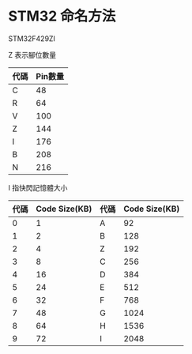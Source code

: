 # STM32 命名方法

STM32F429ZI

Z 表示腳位數量

| 代碼 | Pin數量 |
| ---- | ------- |
| C    | 48      |
| R    | 64      |
| V    | 100     |
| Z    | 144     |
| I    | 176     |
| B    | 208     |
| N    | 216     | 

I 指快閃記憶體大小

| 代碼 | Code Size(KB) | 代碼 | Code Size(KB) |
| ---- | ------------- | ---- | ------------- |
| 0    | 1             | A    | 92            |
| 1    | 2             | B    | 128           |
| 2    | 4             | Z    | 192           |
| 3    | 8             | C    | 256           |
| 4    | 16            | D    | 384           |
| 5    | 24            | E    | 512           |
| 6    | 32            | F    | 768           |
| 7    | 48            | G    | 1024          |
| 8    | 64            | H    | 1536          |
| 9    | 72            | I    | 2048          | 
